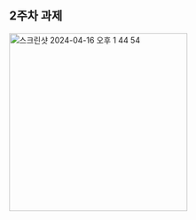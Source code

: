 2주차 과제
-----
<img width="321" alt="스크린샷 2024-04-16 오후 1 44 54" src="https://github.com/DEPthes/3rd-Android-BeomJoon/assets/37996727/e64ce997-e5be-4e8d-b596-613ee5dc966a">

